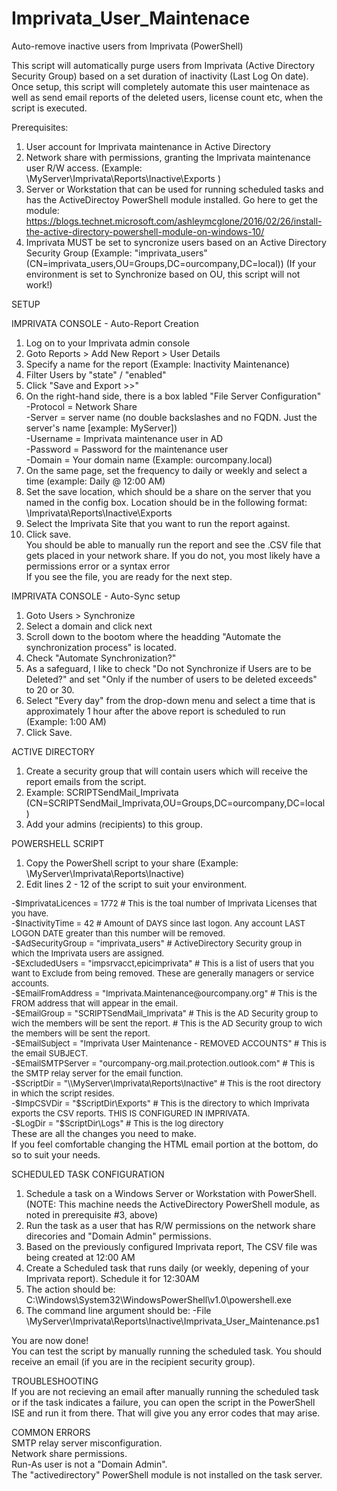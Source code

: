 # Imprivata_User_Maintenace
Auto-remove inactive users from Imprivata (PowerShell)

This script will automatically purge users from Imprivata (Active Directory Security Group) based on a set duration of inactivity (Last Log On date).  Once setup, this script will completely automate this user maintenace as well as send email reports of the deleted users, license count etc, when the script is executed.

Prerequisites:
1. User account for Imprivata maintenance in Active Directory
2. Network share with permissions, granting the Imprivata maintenance user R/W access. (Example:  \\MyServer\Imprivata\Reports\Inactive\Exports )
3. Server or Workstation that can be used for running scheduled tasks and has the ActiveDirectoy PowerShell module installed.
    Go here to get the module:   https://blogs.technet.microsoft.com/ashleymcglone/2016/02/26/install-the-active-directory-powershell-module-on-windows-10/
4. Imprivata MUST be set to syncronize users based on an Active Directory Security Group (Example: "imprivata_users"  (CN=imprivata_users,OU=Groups,DC=ourcompany,DC=local))
   (If your environment is set to Synchronize based on OU, this script will not work!)
   
SETUP

IMPRIVATA CONSOLE - Auto-Report Creation</br>
1. Log on to your Imprivata admin console
2. Goto Reports > Add New Report > User Details
3. Specify a name for the report (Example: Inactivity Maintenance)
4. Filter Users by "state" / "enabled"
5. Click "Save and Export >>"
6. On the right-hand side, there is a box labled "File Server Configuration"</br>
 -Protocol = Network Share</br>
 -Server = server name (no double backslashes and no FQDN.  Just the server's name [example:  MyServer])</br>
 -Username = Imprivata maintenance user in AD</br>
 -Password = Password for the maintenance user</br>
 -Domain = Your domain name (Example: ourcompany.local)</br>
7. On the same page, set the frequency to daily or weekly and select a time (example:  Daily  @  12:00 AM)
8. Set the save location, which should be a share on the server that you named in the config box.
  Location should be in the following format:  \Imprivata\Reports\Inactive\Exports
9. Select the Imprivata Site that you want to run the report against.
10. Click save.</br>
You should be able to manually run the report and see the .CSV file that gets placed in your network share.  If you do not, you most likely have a permissions error or a syntax error</br>
If you see the file, you are ready for the next step.

IMPRIVATA CONSOLE - Auto-Sync setup</br>
1. Goto Users > Synchronize
2. Select a domain and click next
3. Scroll down to the bootom where the headding "Automate the synchronization process" is located.
4. Check "Automate Synchronization?"
5. As a safeguard, I like to check "Do not Synchronize if Users are to be Deleted?" and set "Only if the number of users to be deleted exceeds" to 20 or 30.
6. Select "Every day" from the drop-down menu and select a time that is approximately 1 hour after the above report is scheduled to run (Example: 1:00 AM)
7. Click Save.
 
ACTIVE DIRECTORY</br>
1. Create a security group that will contain users which will receive the report emails from the script.
2. Example: SCRIPTSendMail_Imprivata  (CN=SCRIPTSendMail_Imprivata,OU=Groups,DC=ourcompany,DC=local)
3. Add your admins (recipients) to this group.
 
POWERSHELL SCRIPT</br>
1. Copy the PowerShell script to your share (Example: \\MyServer\Imprivata\Reports\Inactive)   
2. Edit lines 2 - 12 of the script to suit your environment.</br>
<font size="2">
 -$ImprivataLicences = 1772 # This is the toal number of Imprivata Licenses that you have.</br>
 -$InactivityTime = 42 # Amount of DAYS since last logon. Any account LAST LOGON DATE greater than this number will be removed.</br>
 -$AdSecurityGroup = "imprivata_users" # ActiveDirectory Security group in which the Imprivata users are assigned.</br>
 -$ExcludedUsers = "impsrvacct,epicimprivata" # This is a list of users that you want to Exclude from being removed. These are generally managers or service accounts.</br>
 -$EmailFromAddress = "Imprivata.Maintenance@ourcompany.org" # This is the FROM address that will appear in the email.</br>
 -$EmailGroup = "SCRIPTSendMail_Imprivata" # This is the AD Security group to wich the members will be sent the report. # This is the AD Security group to wich the members will be sent the report.</br>
 -$EmailSubject = "Imprivata User Maintenance - REMOVED ACCOUNTS" # This is the email SUBJECT.</br>
 -$EmailSMTPServer = "ourcompany-org.mail.protection.outlook.com"  # This is the SMTP relay server for the email function.</br>
 -$ScriptDir = "\\MyServer\Imprivata\Reports\Inactive" # This is the root directory in which the script resides.</br>
 -$ImpCSVDir = "$ScriptDir\Exports" # This is the directory to which Imprivata exports the CSV reports. THIS IS CONFIGURED IN IMPRIVATA.</br>
 -$LogDir = "$ScriptDir\Logs" # This is the log directory</br>
</font>
These are all the changes you need to make.</br>
If you feel comfortable changing the HTML email portion at the bottom, do so to suit your needs.

SCHEDULED TASK CONFIGURATION</br>
1. Schedule a task on a Windows Server or Workstation with PowerShell.
(NOTE: This machine needs the ActiveDirectory PowerShell module, as noted in prerequisite #3, above)
2. Run the task as a user that has R/W permissions on the network share direcories and "Domain Admin" permissions.
3. Based on the previously configured Imprivata report, The CSV file was being created at 12:00 AM
4. Create a Scheduled task that runs daily (or weekly, depening of your Imprivata report). Schedule it for 12:30AM
5. The action should be:  C:\Windows\System32\WindowsPowerShell\v1.0\powershell.exe
6. The command line argument should be:  -File \\MyServer\Imprivata\Reports\Inactive\Imprivata_User_Maintenance.ps1

You are now done!</br>
You can test the script by manually running the scheduled task.  You should receive an email (if you are in the recipient security group).

TROUBLESHOOTING</br>
If you are not recieving an email after manually running the scheduled task or if the task indicates a failure, you can open the script in the PowerShell ISE and run it from there.
That will give you any error codes that may arise.

COMMON ERRORS</br>
SMTP relay server misconfiguration.</br>
Network share permissions.</br>
Run-As user is not a "Domain Admin".</br>
The "activedirectory" PowerShell module is not installed on the task server.


 
 
